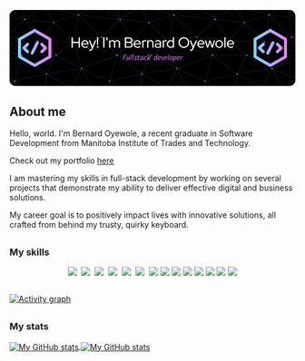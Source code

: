 ![Header](./github-header-image.png)

## About me
Hello, world. I'm Bernard Oyewole, a recent graduate in Software Development from Manitoba Institute of Trades and Technology.

Check out my portfolio [here](https://bernardoyewole.github.io/portfolio/)

I am mastering my skills in full-stack development by working on several projects that demonstrate my ability to deliver effective digital and business solutions.

My career goal is to positively impact lives with innovative solutions, all crafted from behind my trusty, quirky keyboard.
##

### My skills
<p align="center">
  <img src="https://img.shields.io/badge/code-javascript-informational?style=for-the-badge&logo=javascript&logoColor=white&color=2aa889"/>&nbsp;
  <img src="https://img.shields.io/badge/web-html-informational?style=for-the-badge&logo=html5&logoColor=white&color=2aa889"/>&nbsp;
  <img src="https://img.shields.io/badge/web-css-informational?style=for-the-badge&logo=css3&logoColor=white&color=2aa889"/>&nbsp;
  <img src="https://img.shields.io/badge/Microsoft%20SQL%20Server-CC2927?style=for-the-badge&logo=microsoft%20sql%20server&logoColor=white"/>&nbsp;
  <img src="https://img.shields.io/badge/C%23-239120?style=for-the-badge&logo=csharp&logoColor=white"/>&nbsp;
  <img src="https://img.shields.io/badge/.NET-512BD4?style=for-the-badge&logo=dotnet&logoColor=white"/>&nbsp;
  <img src="https://img.shields.io/badge/GIT-E44C30?style=for-the-badge&logo=git&logoColor=white"/>
  <img src="https://img.shields.io/badge/Azure_DevOps-0078D7?style=for-the-badge&logo=azure-devops&logoColor=white" />
  <img src="https://img.shields.io/badge/GNU%20Bash-4EAA25?style=for-the-badge&logo=GNU%20Bash&logoColor=white" />
  <img src="https://img.shields.io/badge/Docker-2CA5E0?style=for-the-badge&logo=docker&logoColor=white" />
  <img src="https://img.shields.io/badge/Markdown-000000?style=for-the-badge&logo=markdown&logoColor=white" />
  <img src="https://img.shields.io/badge/Bootstrap-563D7C?style=for-the-badge&logo=bootstrap&logoColor=white" />
  <img src="https://img.shields.io/badge/Visual_Studio-5C2D91?style=for-the-badge&logo=visual%20studio&logoColor=white" />
  <img src="https://img.shields.io/badge/VSCode-0078D4?style=for-the-badge&logo=visual%20studio%20code&logoColor=white" />
</p>

##

[![Activity graph](https://github-readme-activity-graph.vercel.app/graph?username=bernardoyewole&theme=gotham&hide_border=true)](https://github.com/ashutosh00710/github-readme-activity-graph)

##

### My stats

<a href="https://github.com/bernardoyewole">
  <img height="205px" align="center" src="https://github-readme-stats.vercel.app/api?username=bernardoyewole&theme=vue&show_icons=true" alt="My GitHub stats" />
</a>
<a href="https://github.com/bernardoyewole">
  <img align="center" src="https://github-readme-stats.vercel.app/api/top-langs/?username=bernardoyewole&theme=vue&hide=Ruby&show_icons=true&langs_count=3" alt="My 
  GitHub stats"/>
</a>

<!--
**bernardoyewole/bernardoyewole** is a ✨ _special_ ✨ repository because its `README.md` (this file) appears on your GitHub profile.

Here are some ideas to get you started:

- 🔭 I’m currently working on ...
- 🌱 I’m currently learning ...
- 👯 I’m looking to collaborate on ...
- 🤔 I’m looking for help with ...
- 💬 Ask me about ...
- 📫 How to reach me: ...
- 😄 Pronouns: ...
- ⚡ Fun fact: ...
-->
